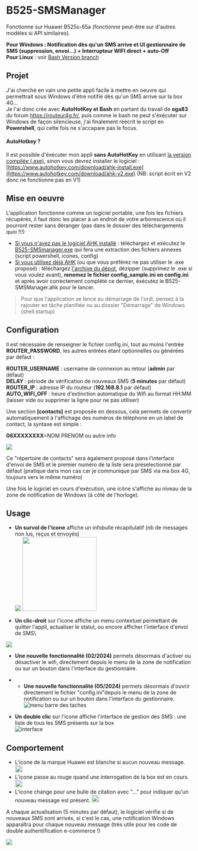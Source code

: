 # B525-SMSManager
Fonctionne sur Huawei B525s-65a (fonctionne peut-être sur d'autres modèles si API similaires).

**Pour Windows : Notification dès qu'un SMS arrive et UI gestionnaire de SMS (suppression, envoi...) + Interrupteur WIFI direct + auto-Off** \
**Pour Linux** : voir [Bash Version branch](https://github.com/jibap/B525-SMSManager/tree/Bash-version)

## Projet
J'ai cherché en vain une petite appli facile à mettre en oeuvre qui permettrait sous Windows d'être notifié dès qu'un SMS arrive sur la box 4G... \
Je l'ai donc crée avec **AutoHotKey et Bash** en partant du travail de **oga83** du forum https://routeur4g.fr/, puis comme le bash ne peut s'éxécuter sur Windows de façon silencieuse, j'ai finalement réécrit le script en **Powershell**, qui cette fois ne s'accapare pas le focus.

#### AutoHotkey ?
Il est possible d'éxécuter mon appli **sans AutoHotKey** en utilisant [la version compilée (.exe)](https://github.com/jibap/B525-SMSManager/blob/main/B525-SMSManager.exe), sinon vous devrez installer le logiciel : [https://www.autohotkey.com/download/ahk-install.exe](https://www.autohotkey.com/download/ahk-v2.exe) (NB: script écrit en V2 donc ne fonctionne pas en V1)

## Mise en oeuvre
L'application fonctionne comme un logiciel portable, une fois les fichiers récupérés, il faut donc les placer à un endroit de votre arborescence où il pourront rester sans déranger (pas dans le dossier des téléchargements quoi !!!) 

* <ins>Si vous n'avez pas le logiciel AHK installé</ins> : téléchargez et exécutez le [B525-SMSmanager.exe](https://github.com/jibap/B525-SMSManager/blob/main/B525-SMSManager.exe) qui fera une extraction des fichiers annexes (script powershell, icones, config)
* <ins>Si vous utilisez déjà AHK</ins> (ou que vous préférez ne pas utiliser le .exe proposé) : téléchargez [l'archive du dépot](https://github.com/jibap/B525-SMSManager/archive/refs/heads/main.zip), dézipper (supprimez le .exe si vous voulez avant),  **renomez le fichier config_sample.ini en config.ini** et après avoir correctement complété ce dernier, éxécutez le B525-SMSManager.ahk pour le lancer. 

> Pour que l'application se lance au démarrage de l'ordi, pensez à la rajouter en tâche planifiée ou au dossier "Démarrage" de Windows (shell:startup)


## Configuration
Il est nécessaire de renseigner le fichier config.ini, tout au moins l'entrée **ROUTER_PASSWORD**, les autres entrées étant optionnelles ou générées par défaut : 

**ROUTER_USERNAME** : username de connexion au retour (**admin** par défaut)\
**DELAY** : période de vérification de nouveaux SMS (**5 minutes** par défaut)\
**ROUTER_IP** : adresse IP du routeur (**192.168.8.1** par défaut)\
**AUTO_WIFI_OFF** : heure d'extinction automatique du Wifi au format HH:MM (laisser vide ou supprimer la ligne pour ne pas utiliser) 

Une section **[contacts]** est proposée en dessous, cela permets de convertir automatiquement à l'affichage des numéros de téléphone en un label de contact, la syntaxe est simple :

**06XXXXXXXX**=NOM PRENOM ou autre info

<img src="https://routeur4g.fr/discussions/uploads/5NXK814BXFXM/image.png"/>

Ce "répertoire de contacts" sera également proposé dans l'interface d'envoi de SMS et le premier numéro de la liste sera préselectionné par défaut (pratique dans mon cas car je communique par SMS via ma box 4G, toujours vers le même numéro)


Une fois le logiciel en cours d'exécution, une icône s'affiche au niveau de la zone de notification de Windows (à côté de l'horloge). 

## Usage
* **Un survol de l'icone** affiche un infobulle récapitulatif (nb de messages non lus, reçus et envoyés)\
<img src="https://routeur4g.fr/discussions/uploads/editor/pl/cvhervm1yshb.png"/> <img src="https://routeur4g.fr/discussions/uploads/editor/hx/grt69n654unr.png" width="200px"/>

* **Un clic-droit** sur l'icone affiche un menu contextuel permettant de quitter l'appli, actualiser le statut, ou encore afficher l'interface d'envoi de SMS\
<img src="https://routeur4g.fr/discussions/uploads/editor/fl/9vyzxgu0kjx6.png"/>

* **Une nouvelle fonctionnalité (02/2024)** permets désormais d'activer ou désactiver le wifi, directement depuis le menu de la zone de notification ou sur un bouton dans l'interface du gestionnaire.
  
* * **Une nouvelle fonctionnalité (05/2024)** permets désormais d'ouvrir directement le fichier "config.ini"depuis le menu de la zone de notification ou sur un bouton dans l'interface du gestionnaire.
![menu barre des taches](https://github.com/jibap/B525-SMSManager/assets/3915029/da5b7ce3-4195-4044-b4ff-62b113e1df41)

* **Un double clic** sur l'icone affiche l'interface de gestion des SMS : une liste de tous les SMS présents sur la box\
![interface](https://github.com/jibap/B525-SMSManager/assets/3915029/61011e5d-140b-4fa4-808e-799fc1770b12)



## Comportement
* L'icone de la marque Huawei est blanche si aucun nouveau message. <img src="noSMS.ico" width="20px"/>
* L'icone passe au rouge quand une interrogation de la box est en cours. <img src="load.ico" width="20px" />
* L'icone change pour une bulle de citation avec "..." pour indiquer qu'un nouveau message est présent. <img src="more.ico" width="20px"/>

A chaque actualisation (5 minutes par défaut), le logiciel vérifie si de nouveaux SMS sont arrivés, si c'est le cas, une notification Windows apparaîtra pour chaque nouveau message (très utile pour les code de double authentification e-commerce !)

<img src="https://routeur4g.fr/discussions/uploads/editor/dz/vqvcgxw4wgac.png" />

